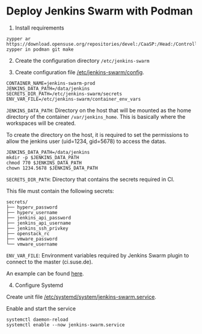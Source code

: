 # Deploy Jenkins Swarm with Podman

1. Install requirements

```console
zypper ar https://download.opensuse.org/repositories/devel:/CaaSP:/Head:/ControllerNode/openSUSE_Leap_15.0/devel:CaaSP:Head:ControllerNode.repo
zypper in podman git make
```

2. Create the configuration directory `/etc/jenkins-swarm`

3. Create configuration file [/etc/jenkins-swarm/config](./config).

```
CONTAINER_NAME=jenkins-swarm-prod
JENKINS_DATA_PATH=/data/jenkins
SECRETS_DIR_PATH=/etc/jenkins-swarm/secrets
ENV_VAR_FILE=/etc/jenkins-swarm/container_env_vars
```

`JENKINS_DATA_PATH`: Directory on the host that will be mounted
as the home directory of the container `/var/jenkins_home`. This
is basically where the workspaces will be created.  

To create the directory on the host, it is required to set
the permissions to allow the jenkins user (uid=1234, gid=5678)
to access the datas.

```console
JENKINS_DATA_PATH=/data/jenkins
mkdir -p $JENKINS_DATA_PATH
chmod 770 $JENKINS_DATA_PATH
chown 1234.5678 $JENKINS_DATA_PATH
```


`SECRETS_DIR_PATH`: Directory that contains the secrets required
in CI.

This file must contain the following secrets:

```
secrets/
├── hyperv_password
├── hyperv_username
├── jenkins_api_password
├── jenkins_api_username
├── jenkins_ssh_privkey
├── openstack_rc
├── vmware_password
└── vmware_username
```


`ENV_VAR_FILE`: Environment variables required by Jenkins Swarm
plugin to connect to the master (ci.suse.de).

An example can be found [here](./container_env_vars).


4. Configure Systemd

Create unit file [/etc/systemd/system/jenkins-swarm.service](./jenkins-swarm.service).

Enable and start the service

```console
systemctl daemon-reload
systemctl enable --now jenkins-swarm.service
```





